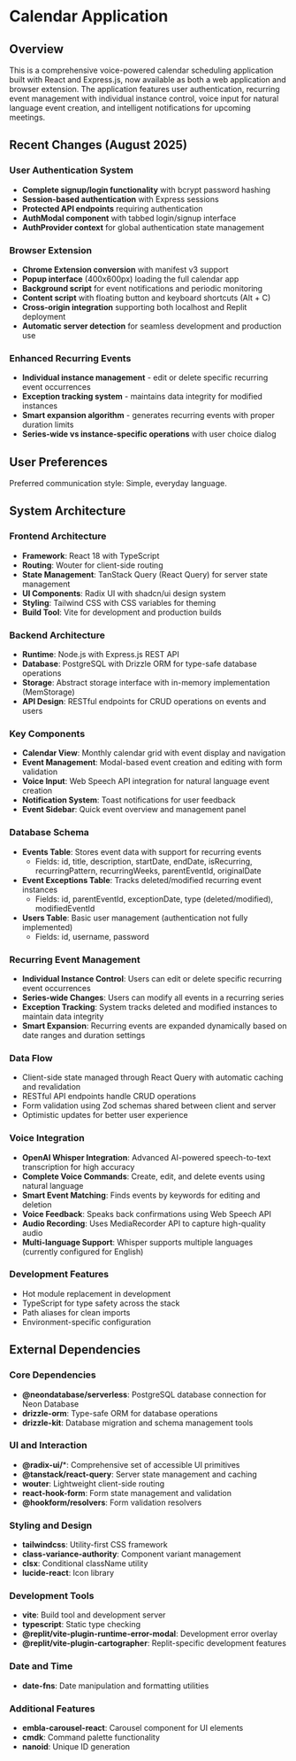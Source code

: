 # Calendar Application

## Overview

This is a comprehensive voice-powered calendar scheduling application built with React and Express.js, now available as both a web application and browser extension. The application features user authentication, recurring event management with individual instance control, voice input for natural language event creation, and intelligent notifications for upcoming meetings.

## Recent Changes (August 2025)

### User Authentication System
- **Complete signup/login functionality** with bcrypt password hashing
- **Session-based authentication** with Express sessions
- **Protected API endpoints** requiring authentication
- **AuthModal component** with tabbed login/signup interface
- **AuthProvider context** for global authentication state management

### Browser Extension
- **Chrome Extension conversion** with manifest v3 support
- **Popup interface** (400x600px) loading the full calendar app
- **Background script** for event notifications and periodic monitoring
- **Content script** with floating button and keyboard shortcuts (Alt + C)
- **Cross-origin integration** supporting both localhost and Replit deployment
- **Automatic server detection** for seamless development and production use

### Enhanced Recurring Events
- **Individual instance management** - edit or delete specific recurring event occurrences
- **Exception tracking system** - maintains data integrity for modified instances
- **Smart expansion algorithm** - generates recurring events with proper duration limits
- **Series-wide vs instance-specific operations** with user choice dialog

## User Preferences

Preferred communication style: Simple, everyday language.

## System Architecture

### Frontend Architecture
- **Framework**: React 18 with TypeScript
- **Routing**: Wouter for client-side routing
- **State Management**: TanStack Query (React Query) for server state management
- **UI Components**: Radix UI with shadcn/ui design system
- **Styling**: Tailwind CSS with CSS variables for theming
- **Build Tool**: Vite for development and production builds

### Backend Architecture
- **Runtime**: Node.js with Express.js REST API
- **Database**: PostgreSQL with Drizzle ORM for type-safe database operations
- **Storage**: Abstract storage interface with in-memory implementation (MemStorage)
- **API Design**: RESTful endpoints for CRUD operations on events and users

### Key Components
- **Calendar View**: Monthly calendar grid with event display and navigation
- **Event Management**: Modal-based event creation and editing with form validation
- **Voice Input**: Web Speech API integration for natural language event creation
- **Notification System**: Toast notifications for user feedback
- **Event Sidebar**: Quick event overview and management panel

### Database Schema
- **Events Table**: Stores event data with support for recurring events
  - Fields: id, title, description, startDate, endDate, isRecurring, recurringPattern, recurringWeeks, parentEventId, originalDate
- **Event Exceptions Table**: Tracks deleted/modified recurring event instances
  - Fields: id, parentEventId, exceptionDate, type (deleted/modified), modifiedEventId
- **Users Table**: Basic user management (authentication not fully implemented)
  - Fields: id, username, password

### Recurring Event Management
- **Individual Instance Control**: Users can edit or delete specific recurring event occurrences
- **Series-wide Changes**: Users can modify all events in a recurring series
- **Exception Tracking**: System tracks deleted and modified instances to maintain data integrity
- **Smart Expansion**: Recurring events are expanded dynamically based on date ranges and duration settings

### Data Flow
- Client-side state managed through React Query with automatic caching and revalidation
- RESTful API endpoints handle CRUD operations
- Form validation using Zod schemas shared between client and server
- Optimistic updates for better user experience

### Voice Integration
- **OpenAI Whisper Integration**: Advanced AI-powered speech-to-text transcription for high accuracy
- **Complete Voice Commands**: Create, edit, and delete events using natural language
- **Smart Event Matching**: Finds events by keywords for editing and deletion
- **Voice Feedback**: Speaks back confirmations using Web Speech API
- **Audio Recording**: Uses MediaRecorder API to capture high-quality audio
- **Multi-language Support**: Whisper supports multiple languages (currently configured for English)

### Development Features
- Hot module replacement in development
- TypeScript for type safety across the stack
- Path aliases for clean imports
- Environment-specific configuration

## External Dependencies

### Core Dependencies
- **@neondatabase/serverless**: PostgreSQL database connection for Neon Database
- **drizzle-orm**: Type-safe ORM for database operations
- **drizzle-kit**: Database migration and schema management tools

### UI and Interaction
- **@radix-ui/***: Comprehensive set of accessible UI primitives
- **@tanstack/react-query**: Server state management and caching
- **wouter**: Lightweight client-side routing
- **react-hook-form**: Form state management and validation
- **@hookform/resolvers**: Form validation resolvers

### Styling and Design
- **tailwindcss**: Utility-first CSS framework
- **class-variance-authority**: Component variant management
- **clsx**: Conditional className utility
- **lucide-react**: Icon library

### Development Tools
- **vite**: Build tool and development server
- **typescript**: Static type checking
- **@replit/vite-plugin-runtime-error-modal**: Development error overlay
- **@replit/vite-plugin-cartographer**: Replit-specific development features

### Date and Time
- **date-fns**: Date manipulation and formatting utilities

### Additional Features
- **embla-carousel-react**: Carousel component for UI elements
- **cmdk**: Command palette functionality
- **nanoid**: Unique ID generation